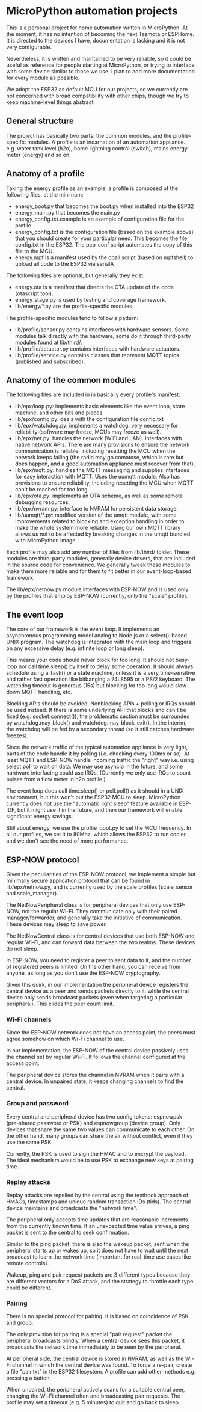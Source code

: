 # MicroPython automation projects

This is a personal project for home automation written in MicroPython. At the moment,
it has no intention of becoming the next Tasmota or ESPHome. It is directed to the
devices I have, documentation is lacking and it is not very configurable.

Nevertheless, it is written and maintained to be very reliable, so it could be useful
as reference for people starting at MicroPython, or trying to interface with some
device similar to those we use. I plan to add more documentation for every module
as possible.

We adopt the ESP32 as default MCU for our projects, so we currently are not concerned
with broad compatibility with other chips, though we try to keep machine-level things
abstract.

## General structure

The project has basically two parts: the common modules, and the profile-specific
modules. A profile is an incarnation of an automation appliance. e.g. water tank
level (h2o), home lightning control (switch), mains energy meter (energy) and so on.

## Anatomy of a profile

Taking the energy profile as an example, a profile is composed of the following files,
at the minimum:

- energy\_boot.py that becomes the boot.py when installed into the ESP32
- energy\_main.py that becomes the main.py
- energy\_config.txt.example is an example of configuration file for the profile
- energy\_config.txt is the configuration file (based on the example above) that you should create for your particular need. This becomes the file config.txt in the ESP32. The pcp\_conf script automates the copy of this file to the MCU.
- energy.mpf is a manifest used by the cpall script (based on mpfshell) to upload all code to the ESP32 via serialA

The following files are optional, but generally they exist:

- energy.ota is a manifest that directs the OTA update of the code (otascript tool).
- energy\_stage.py is used by testing and coverage framework.
- lib/energy/\*.py are the profile-specific modules

The profile-specific modules tend to follow a pattern:

- lib/profile/sensor.py contains interfaces with hardware sensors. Some modules talk directly with the hardware, some do it through third-party modules found at lib/third/.
- lib/profile/actuator.py contains interfaces with hardware actuators.
- lib/profile/service.py contains classes that represent MQTT topics (published and subscribed).

## Anatomy of the common modules

The following files are included in in basically every profile's manifest:

- lib/epx/loop.py: implements basic elements like the event loop, state machine, and other bits and pieces.
- lib/epx/config.py: deals with the configuration file config.txt
- lib/epx/watchdog.py: implements a watchdog, very necessary for reliability (software may freeze, MCUs may freeze as well).
- lib/epx/net.py: handles the network (WiFi and LAN). Interfaces with native network APIs. There are many provisions to ensure the network communication is reliable, including resetting the MCU when the network keeps failing (the radio may go comatose, which is rare but does happen, and a good automation appliance must recover from that).
- lib/epx/mqtt.py: handles the MQTT messaging and supplies interfaces for easy interaction with MQTT. Uses the uumqtt module. Also has provisions to ensure reliability, including resetting the MCU when MQTT can't be reached for too long.
- lib/epx/ota.py: implements an OTA scheme, as well as some remote debugging resources.
- lib/epx/nvram.py: interface to NVRAM for persistent data storage.
- lib/uumqtt/\*.py: modified version of the umqtt module, with some improvements related to blocking and exception handling in order to make the whole system more reliable. Using our own MQTT library allows us not to be affected by breaking changes in the umqtt bundled with MicroPython image.

Each profile may also add any number of files from lib/third/ folder. These modules are third-party modules,
generally device drivers, that are included in the source code for convenience. We generally tweak these
modules to make them more reliable and for them to fit better in our event-loop-based framework.

The lib/epx/netnow.py module interfaces with ESP-NOW and is used only by the profiles that employ ESP-NOW
(currently, only the "scale" profile).

## The event loop

The core of our framework is the event loop. It implements an asynchronous programming model analog to
Node.js or a select()-based UNIX program. The watchdog is integrated with the main loop and triggers 
on any excessive delay (e.g. infinite loop or long sleep).

This means your code should never block for too long. It should not busy-loop nor call time.sleep() by
itself to delay some operation. It should always schedule using a Task() or a state machine, unless it is
a very time-sensitive and rather fast operation like bitbanging a 74LS595 or a PS/2 keyboard. The watchdog
timeout is generous (15s) but blocking for too long would slow down MQTT handling, etc.

Blocking APIs should be avoided. Nonblocking APIs + polling or IRQs should be used instead.
If there is some underlying API that blocks and can't be fixed (e.g. socket.connect()), 
the problematic section must be surrounded by watchdog.may\_block() and watchdog.may\_block\_exit().
In the interim, the watchdog will be fed by a secondary thread (so it still catches hardware freezes).

Since the network traffic of the typical automation appliance is very light, parts of the code handle
it by polling (i.e. checking every 100ms or so). At least MQTT and ESP-NOW handle incoming traffic the
"right" way i.e. using select.poll to wait on data. We may use asyncio in the future, and some hardware
interfacing could use IRQs. (Currently we only use IRQs to count pulses from a flow meter in h2o profile.)

The event loop does call time.sleep() or poll.poll() as it should in a UNIX environment, but this won't put the ESP32 MCU to sleep.
MicroPython currently does not use the "automatic light sleep" feature available in ESP-IDF, but it might use
it in the future, and then our framework will enable significant energy savings.

Still about energy, we use the profile\_boot.py to set the MCU frequency. In all our profiles, we 
set it to 80Mhz, which allows the ESP32 to run cooler and we don't see the need of more performance.

## ESP-NOW protocol

Given the peculiarities of the ESP-NOW protocol, we implement a simple but minimally secure application
protocol that can be found in lib/epx/netnow.py, and is currently used by the scale profiles 
(scale\_sensor and scale\_manager).

The NetNowPeripheral class is for peripheral devices that only use ESP-NOW, not the regular Wi-Fi.
They communicate only with their paired manager/forwarder, and generally take the initiative of
communication. These devices may sleep to save power.

The NetNowCentral class is for central devices that use both ESP-NOW and regular Wi-Fi, and can forward
data between the two realms. These devices do not sleep.

In ESP-NOW, you need to register a peer to sent data to it, and the number of registered peers
is limited. On the other hand, you can receive from anyone, as long as you don't use the ESP-NOW 
cryptography.

Given this quirk, in our implementation the peripheral device registers the central device as a peer
and sends packets directly to it, while the central device only sends broadcast packets (even when
targeting a particular peripheral). This elides the peer count limit.

### Wi-Fi channels

Since the ESP-NOW network does not have an access point, the peers must agree somehow on which
Wi-Fi channel to use.

In our implementation, the ESP-NOW of the central device passively uses the channel set by regular
Wi-Fi. It follows the channel configured at the access point.

The peripheral device stores the channel in NVRAM when it pairs with a central device. In unpaired state,
it keeps changing channels to find the central.

### Group and password

Every central and peripheral device has two config tokens: espnowpsk (pre-shared password or PSK) and
espnowgroup (device group). Only devices that share the same two values can communicate to each other.
On the other hand, many groups can share the air without conflict, even if they use the same PSK.

Currently, the PSK is used to sign the HMAC and to encrypt the payload. The ideal mechanism would
be to use PSK to exchange new keys at pairing time.

### Replay attacks

Replay attacks are repelled by the central using the textbook approach of HMACs, timestamps
and unique random transaction IDs (tids). The central device maintains and broadcasts the "network
time".

The peripheral only accepts time updates that are reasonable increments from the
currently known time. If an unexpected time value arrives, a ping packet is
sent to the central to seek confirmation.

Similar to the ping packet, there is also the wakeup packet, sent when the peripheral
starts up or wakes up, so it does not have to wait until the next broadcast to learn
the network time (important for real-time use cases like remote controls).

Wakeup, ping and pair request packets are 3 different types because they are different
vectors for a DoS attack, and the strategy to throttle each type could be different.

### Pairing

There is no special protocol for pairing. It is based on coincidence of PSK and group.

The only provision for pairing is a special "pair request" packet the peripheral broadcasts
blindly. When a central device sees this packet, it broadcasts the network time
immediately to be seen by the peripheral.

At peripheral side, the central device is stored in NVRAM, as well as the Wi-Fi channel
in which the central device was found. To force a re-pair,
create a file "pair.txt" in the ESP32 filesystem. A profile can add other methods e.g.
pressing a button.

When unpaired, the peripheral actively scans for a suitable central peer, changing the Wi-Fi
channel often and broadcasting pair requests. The profile may set a timeout (e.g. 5 minutes)
to quit and go back to sleep.
